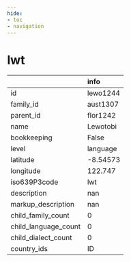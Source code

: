 ```yaml
---
hide:
- toc
- navigation
---
```

# lwt
|                      | info     |
|:---------------------|:---------|
| id                   | lewo1244 |
| family_id            | aust1307 |
| parent_id            | flor1242 |
| name                 | Lewotobi |
| bookkeeping          | False    |
| level                | language |
| latitude             | -8.54573 |
| longitude            | 122.747  |
| iso639P3code         | lwt      |
| description          | nan      |
| markup_description   | nan      |
| child_family_count   | 0        |
| child_language_count | 0        |
| child_dialect_count  | 0        |
| country_ids          | ID       |